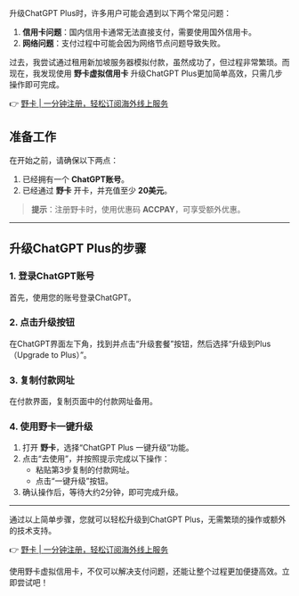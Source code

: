 升级ChatGPT Plus时，许多用户可能会遇到以下两个常见问题：

1. **信用卡问题**：国内信用卡通常无法直接支付，需要使用国外信用卡。
2. **网络问题**：支付过程中可能会因为网络节点问题导致失败。

过去，我尝试通过租用新加坡服务器模拟付款，虽然成功了，但过程非常繁琐。而现在，我发现使用 **野卡虚拟信用卡** 升级ChatGPT Plus更加简单高效，只需几步操作即可完成。

👉 [野卡 | 一分钟注册，轻松订阅海外线上服务](https://bit.ly/bewildcard)

## 准备工作

在开始之前，请确保以下两点：

1. 已经拥有一个 **ChatGPT账号**。
2. 已经通过 **野卡** 开卡，并充值至少 **20美元**。

> **提示**：注册野卡时，使用优惠码 **ACCPAY**，可享受额外优惠。

---

## 升级ChatGPT Plus的步骤

### 1. 登录ChatGPT账号

首先，使用您的账号登录ChatGPT。

### 2. 点击升级按钮

在ChatGPT界面左下角，找到并点击“升级套餐”按钮，然后选择“升级到Plus（Upgrade to Plus）”。

### 3. 复制付款网址

在付款界面，复制页面中的付款网址备用。

### 4. 使用野卡一键升级

1. 打开 **野卡**，选择“ChatGPT Plus 一键升级”功能。
2. 点击“去使用”，并按照提示完成以下操作：
   - 粘贴第3步复制的付款网址。
   - 点击“一键升级”按钮。
3. 确认操作后，等待大约2分钟，即可完成升级。

---

通过以上简单步骤，您就可以轻松升级到ChatGPT Plus，无需繁琐的操作或额外的技术支持。

👉 [野卡 | 一分钟注册，轻松订阅海外线上服务](https://bit.ly/bewildcard)

使用野卡虚拟信用卡，不仅可以解决支付问题，还能让整个过程更加便捷高效。立即尝试吧！